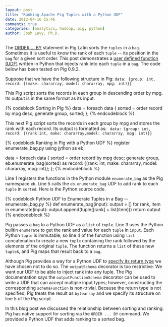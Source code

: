 ```yaml
---
layout: post
title: "Ranking Apache Pig Tuples with a Python UDF"
date: 2012-04-16 15:46
comments: true
categories: [analytics, hadoop, pig, python]
author: Josh Levy, Ph.D.
---
```


The [ORDER ... BY](http://pig.apache.org/docs/r0.9.2/basic.html#order-by) statement in Pig Latin sorts the ```tuples``` in a ```bag```.
Sometimes it is useful to know the rank of each ```tuple``` -- its position in the ```bag``` for a given sort order. This post demonstrates a [user defined function (UDF)](http://pig.apache.org/docs/r0.9.2/udf.html) written in Python that injects rank into each ```tuple``` in a ```bag```.  The code below has been tested on Pig 0.9.2.

<!-- more -->
Suppose that we have the following structure in Pig: ``` data: {group: int, record: {(make: chararray, model: chararray, mpg: int)}} ```

This Pig script sorts the records in each group in descending order by mpg.  Its output is in the same format as its input.

{% codeblock Sorting in Pig %}
data = foreach data {
    sorted = order record by mpg desc;
    generate group, sorted;
};
{% endcodeblock %}


This next Pig script sorts the records in each group by mpg and stores the rank with each record. Its output is formatted as: ```  data: {group: int, record: {(rank:int, make: chararray,model: chararray, mpg: int)}} ```  

{% codeblock Ranking in Pig with a Python UDF %}
register enumerate_bag.py using jython as eb;

data = foreach data {
    sorted = order record by mpg desc;
    generate group, eb.enumerate_bag(sorted) as record: {(rank: int, make: chararray, model: chararray, mpg: int)};
};
{% endcodeblock %}

Line 1 registers the functions in the Python module ```enumerate_bag``` as the Pig namespace ```eb```.  Line 5 calls the ```eb.enumerate_bag``` UDF to add rank to each ```tuple``` in ```sorted```.   Here is the Python source code.


{% codeblock Python UDF to Enumerate Tuples in a Bag -- enumerate_bag.py %}
def enumerate_bag(input):
    output = []
    for rank, item in enumerate(input):
        output.append(tuple([rank] + list(item)))
    return output
{% endcodeblock %}

Pig passes a ```bag``` to a Python UDF as a ```list``` of ```tuple```.  Line 3 uses the Python builtin ```enumerate``` to get the rank and value for each ```tuple``` in ```input```.  Each Python ```tuple``` is immutable, so line 4 of the function using ```list``` concatenation to create a new ```tuple``` containing the rank followed by the elements of the original ```tuple```.  The function returns a ```list``` of these new ```tuple```s, and Pig maps that result back to a ```bag```.  

Although Pig provides a way for a Python UDF to [specify its return type](http://pig.apache.org/docs/r0.9.2/udf.html#decorators) we have chosen not to do so.  The ```outputSchema``` decorator is too restrictive.  We want our UDF to be able to inject rank into any tuple.  The Pig documentation says the ```outputFunctionSchema``` decorator can be used to write a UDF that can accept multiple input types; however, constructing the corresponding ```schemaFunction``` is non-trivial.  Because the return type is not specified, Pig treats the result as ```bytearray``` and we specify its structure on line 5 of the Pig script.


In this blog post we discussed the relationship between sorting and ranking.   Pig has native support for sorting via the ```ORDER ... BY``` command.  We provided a Python UDF that adds ranking to a sorted bag. 




